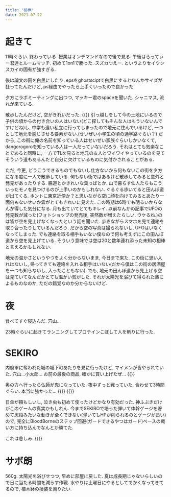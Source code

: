 ```yaml
---
title: "相棒"
date: 2021-07-22
---
```


# 起きて
11時ぐらい. 終わっている. 授業はオンデマンドなので後で見る. 午後はらってぃー君達とルームマッチ. 初めて1on1で勝った. スズカつえー. というよりセイウンスカイの固有が強すぎる.

後は論文の図を白黒にしたり. epsをghostsciptで白黒にするとなんかサイズが狂ってたんだけど, ps経由でやったら上手くいったので良かった.

夕方にラボミーティングに出つつ, マッキー君のspaceを聞いた. シャニマス, 流れが来ている.

散歩したんだけど, 空がきれいだった.
{{<tweet user="dango_bot" id="1418151110016045060">}}
引っ越しをして今の土地にいるので子供の頃からの付き合いの人はいない(どこ探してもそんな人はもういないんですけどね)し, 中学も遠い私立に行ってしまったので地元に住んでいるけど, 一つとして地元を感じさせる要素がない.(せいぜい小学生の頃の通学路ぐらい？)
だから, この街に俺の名前を知っている人はせいぜい家族ぐらいしかいなくて, dangorogoroを知っている人は一人だっていないだろう. それはとても気楽なことであると同時に, 一方でTLを見ると地元の友人とワイワイやっているのを見てそういう道もあるんだと自分に欠けているものに気付かされることがある.

ただ, 今更, どうこうできるものでもないし仕方ないから何もないこの街を夕方になる度に一人で散歩している. 何もない街ではあるけど散歩してみると意外と発見があったりする. 脇道とかきれいな葉っぱとか. 山で暮らす仙人たちもこういったモノを見つけるのが上手いのかもしれない. ぐるぐる歩いてると田んぼ道が出てくる. ホントに東京近傍か？と思いながら空に顔を向けてみるとあたり一面何もないせいか雲がとてもきれいに見えた. この時期は6時でも明るいからなんか得した気分になる. 月も出ていてとてもキレイ.
以前なんかの記事でUFOの発見数が減った(フォトショップの発売後, 突然数が増えたらしい. ウケるね.)のは皆が空を見上げなくなったという話を聞いた. 歩きながらスマホを見て連絡を取り合ったりしているんだろう. だから空の写真は撮られないし, UFOはいなくなってしまった. でも連絡を取る相手もいない僕なので何も考えずにこの田んぼ道から空を見上げている. そういう意味では空は20と数年連れ添った未知の相棒と言えるかもしれない.

地元の温かさというやつをよく分からないまま, 今日まで来た. この街に思い入れはないし, 帰ってきても連絡を入れる相手はいない(だから僕はこの街の居酒屋を一つも知らないし, 入ったこともない). でも, 地元の田んぼ道から見上げる空は見ていてなんだかとても温かい気がした. それが太陽光を浴びて得られた熱によるものなのか, ただの錯覚なのか分からないけど.
# 夜
食べてすぐ寝込んだ. 穴山...

23時ぐらいに起きてランニングしてプロテインこぼして人を斬りに行った.
# SEKIRO
内府軍に奪われた城の城下町あたりを見に行ったけど, マイメンが皆やられていた. 穴山...小太郎... お前の最後の商品, 確かに買い上げたぜ...
{{<tweet user="dango_bot" id="1418171372556017667">}}

奥の方へ行ったら仏師が鬼になっていた. 夜中ずっと戦っていた. 合わせて3時間ぐらい. 本当に強かった...
{{<tweet user="dango_bot" id="1418165013991157760">}}
{{<tweet user="dango_bot" id="1418278501677891584">}}

日傘が頼もしいし, 泣き虫も初めて使ったけどかなり有効だった. 神ふぶきだけがこのゲームの真実かもしれん. 今までSEKIROで培った弾いて体幹ゲージを貯めて忍殺みたいな動きが全くできない(弾いてもHPが削られるのとゲージが長い)ので, 完全にBloodBorneのステップ回避(ガードできるやつはガード)ベースの戦い方に持ち込んでなんとか勝てた.

これは悲しみ.
{{<tweet user="dango_bot" id="1418279492762566657">}}

# サボ朗
560g. 太陽光を浴びせつつ, 早めに部屋に戻した. 夏は成長期じゃないらしいので日に当たる時間を減らす作戦. 水やりは土曜日にやるとしてでかくなってきてるので, 植木鉢の換装を測りたい.